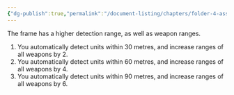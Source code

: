```yaml
---
{"dg-publish":true,"permalink":"/document-listing/chapters/folder-4-assembly/hull-and-os-tags-folder/tag-scanner/"}
---
```


The frame has a higher detection range, as well as weapon ranges.

1. You automatically detect units within 30 metres, and increase ranges of all weapons by 2.
2. You automatically detect units within 60 metres, and increase ranges of all weapons by 4.
3. You automatically detect units within 90 metres, and increase ranges of all weapons by 6.